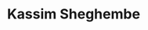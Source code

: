 ---
layout: index
home_text: Software Engineer who strives to write code that is robust, maintainable, testable, clear, and clean. Big fan of Python and a Java enthusiast. 
title: Kassim Sheghembe
permalink: /
---